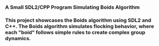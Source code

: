 ### A Small SDL2/CPP Program Simulating Boids Algorithm
### This project showcases the Boids algorithm using SDL2 and C++. The Boids algorithm simulates flocking behavior, where each "boid" follows simple rules to create complex group dynamics.
